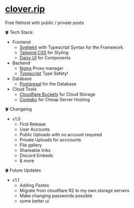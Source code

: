 # [clover.rip](https://clover.rip)

Free filehost with public / private posts

🍀 Tech Stack:
  - Frontend
    - [Sveltekit](https://kit.svelte.dev) with Typescript Syntax for the Framework
    - [Tailwind CSS](https://tailwindcss.com/) for Styling
    - [Daisy UI](https://daisyui.com/) for Components
  - Backend
    - [Nginx](https://nginxproxymanager.com/) Proxy manager
    - [Typescript](https://www.typescriptlang.org/) Type Safety! 
  - Database
    - [Postgresql](https://www.postgresql.org) for the Database
  - Cloud Tools
    - [Cloudflare Buckets](https://developers.cloudflare.com/r2/buckets/public-buckets/) for Cloud Storage
    - [Contabo](https://contabo.com/) for Cheap Server Hosting

🍀 Changelog
  - v1.0
    - First Release
    - User Accounts
    - Public Uploads with no account required
    - Private Uploads for acccounts
    - File gallery
    - Shareable links
    - Discord Embeds
    - & more

🍀 Future Updates
  - v1.1
      - Adding Pastes
      - Migrate from cloudflare R2 to my own storage servers
      - Make changing passwords possible
      - some better ui 




  
